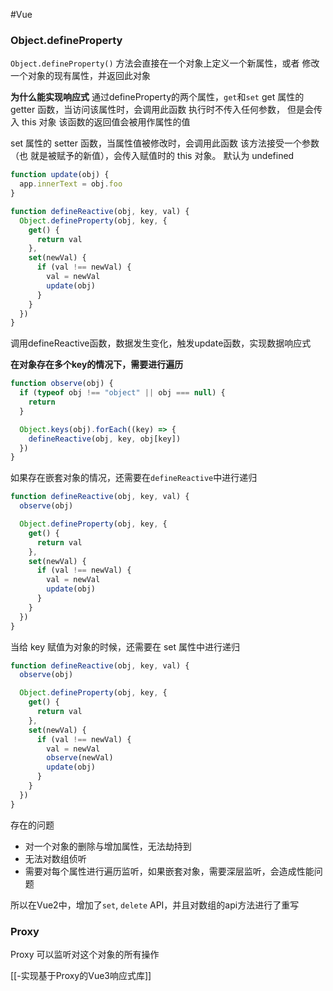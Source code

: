 #Vue


### Object.defineProperty
`Object.defineProperty()` 方法会直接在一个对象上定义一个新属性，或者 修改一个对象的现有属性，并返回此对象

**为什么能实现响应式**
通过defineProperty的两个属性，`get`和`set`
get
属性的 getter 函数，当访问该属性时，会调用此函数
执行时不传入任何参数， 但是会传入 this 对象
该函数的返回值会被用作属性的值

set
属性的 setter 函数，当属性值被修改时，会调用此函数
该方法接受一个参数（也 就是被赋予的新值），会传入赋值时的 this 对象。
默认为 undefined

```js
function update(obj) {
  app.innerText = obj.foo
}

function defineReactive(obj, key, val) {
  Object.defineProperty(obj, key, {
    get() {
      return val
    },
    set(newVal) {
      if (val !== newVal) {
        val = newVal
        update(obj)
      }
    }
  })
}
```
调用defineReactive函数，数据发生变化，触发update函数，实现数据响应式

**在对象存在多个key的情况下，需要进行遍历**
```js
function observe(obj) {
  if (typeof obj !== "object" || obj === null) {
    return
  }

  Object.keys(obj).forEach((key) => {
    defineReactive(obj, key, obj[key])
  })
}
```

如果存在嵌套对象的情况，还需要在`defineReactive`中进行递归
``` js
function defineReactive(obj, key, val) {
  observe(obj)

  Object.defineProperty(obj, key, {
    get() {
      return val
    },
    set(newVal) {
      if (val !== newVal) {
        val = newVal
        update(obj)
      }
    }
  })
}
```

当给 key 赋值为对象的时候，还需要在 set 属性中进行递归
``` js
function defineReactive(obj, key, val) {
  observe(obj)

  Object.defineProperty(obj, key, {
    get() {
      return val
    },
    set(newVal) {
      if (val !== newVal) {
        val = newVal
        observe(newVal)
        update(obj)
      }
    }
  })
}
```

存在的问题
- 对一个对象的删除与增加属性，无法劫持到
- 无法对数组侦听
- 需要对每个属性进行遍历监听，如果嵌套对象，需要深层监听，会造成性能问题

所以在Vue2中，增加了`set`, `delete` API，并且对数组的api方法进行了重写



### Proxy

Proxy 可以监听对这个对象的所有操作

[[-实现基于Proxy的Vue3响应式库]]